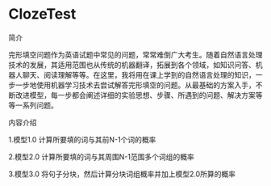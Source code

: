 # ClozeTest

简介

完形填空问题作为英语试题中常见的问题，常常难倒广大考生。随着自然语言处理技术的发展，其适用范围也从传统的机器翻译，拓展到各个领域，如知识问答、机器人聊天、阅读理解等等。在这里，我将用在课上学到的自然语言处理的知识，一步一步地使用机器学习技术去尝试解答完形填空的问题。从最基础的方案入手，不断改进模型，每一步都会阐述详细的实验思想、步骤、所遇到的问题、解决方案等等一系列问题。

内容介绍

1.模型1.0 计算所要填的词与其前N-1个词的概率

2.模型2.0 计算所要填的词与其周围N-1范围多个词组的概率

3.模型3.0 将句子分块，然后计算分块词组概率并加上模型2.0所算的概率

